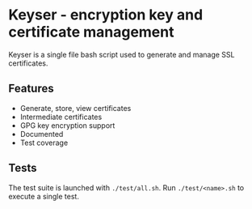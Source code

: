 
# Keyser - encryption key and certificate management

Keyser is a single file bash script used to generate and manage SSL certificates.

## Features

- Generate, store, view certificates
- Intermediate certificates
- GPG key encryption support
- Documented
- Test coverage

## Tests

The test suite is launched with `./test/all.sh`. Run `./test/<name>.sh` to execute a single test.
